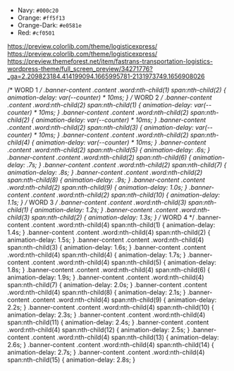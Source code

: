 - Navy: `#000c20`
- Orange: `#ff5f13`
- Orange-Dark: `#e0581e`
- Red: `#cf0501`

https://preview.colorlib.com/theme/logisticexpress/
https://preview.colorlib.com/theme/logisticexpress/
https://preview.themeforest.net/item/fastrans-transportation-logistics-wordpress-theme/full_screen_preview/34271776?_ga=2.209823184.414199094.1665995781-2131973749.1656908026


/* WORD 1 */
.banner-content .content .word:nth-child(1) span:nth-child(2) {
  animation-delay: var(--counter) * 10ms;
}
/* WORD 2 */
.banner-content .content .word:nth-child(2) span:nth-child(1) {
  animation-delay: var(--counter) * 10ms;
}
.banner-content .content .word:nth-child(2) span:nth-child(2) {
  animation-delay: var(--counter) * 10ms;
}
.banner-content .content .word:nth-child(2) span:nth-child(3) {
  animation-delay: var(--counter) * 10ms;
}
.banner-content .content .word:nth-child(2) span:nth-child(4) {
  animation-delay: var(--counter) * 10ms;
}
.banner-content .content .word:nth-child(2) span:nth-child(5) {
  animation-delay: .6s;
}
.banner-content .content .word:nth-child(2) span:nth-child(6) {
  animation-delay: .7s;
}
.banner-content .content .word:nth-child(2) span:nth-child(7) {
  animation-delay: .8s;
}
.banner-content .content .word:nth-child(2) span:nth-child(8) {
  animation-delay: .9s;
}
.banner-content .content .word:nth-child(2) span:nth-child(9) {
  animation-delay: 1.0s;
}
.banner-content .content .word:nth-child(2) span:nth-child(10) {
  animation-delay: 1.1s;
}
/* WORD 3 */
.banner-content .content .word:nth-child(3) span:nth-child(1) {
  animation-delay: 1.2s;
}
.banner-content .content .word:nth-child(3) span:nth-child(2) {
  animation-delay: 1.3s;
}
/* WORD 4 */
.banner-content .content .word:nth-child(4) span:nth-child(1) {
  animation-delay: 1.4s;
}
.banner-content .content .word:nth-child(4) span:nth-child(2) {
  animation-delay: 1.5s;
}
.banner-content .content .word:nth-child(4) span:nth-child(3) {
  animation-delay: 1.6s;
}
.banner-content .content .word:nth-child(4) span:nth-child(4) {
  animation-delay: 1.7s;
}
.banner-content .content .word:nth-child(4) span:nth-child(5) {
  animation-delay: 1.8s;
}
.banner-content .content .word:nth-child(4) span:nth-child(6) {
  animation-delay: 1.9s;
}
.banner-content .content .word:nth-child(4) span:nth-child(7) {
  animation-delay: 2.0s;
}
.banner-content .content .word:nth-child(4) span:nth-child(8) {
  animation-delay: 2.1s;
}
.banner-content .content .word:nth-child(4) span:nth-child(9) {
  animation-delay: 2.2s;
}
.banner-content .content .word:nth-child(4) span:nth-child(10) {
  animation-delay: 2.3s;
}
.banner-content .content .word:nth-child(4) span:nth-child(11) {
  animation-delay: 2.4s;
}
.banner-content .content .word:nth-child(4) span:nth-child(12) {
  animation-delay: 2.5s;
}
.banner-content .content .word:nth-child(4) span:nth-child(13) {
  animation-delay: 2.6s;
}
.banner-content .content .word:nth-child(4) span:nth-child(14) {
  animation-delay: 2.7s;
}
.banner-content .content .word:nth-child(4) span:nth-child(15) {
  animation-delay: 2.8s;
}